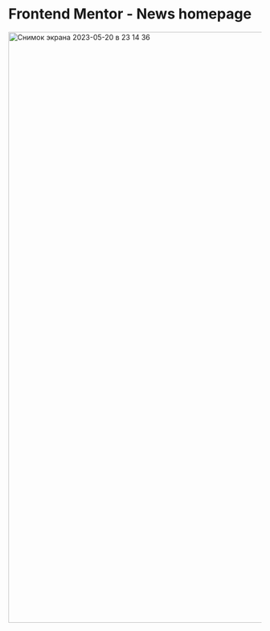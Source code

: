 # Frontend Mentor - News homepage

<img width="1176" alt="Снимок экрана 2023-05-20 в 23 14 36" src="https://github.com/impiia/NewsHomepage/assets/29872482/4b3ee757-9789-4967-a6c3-8b2495ab2dad">
